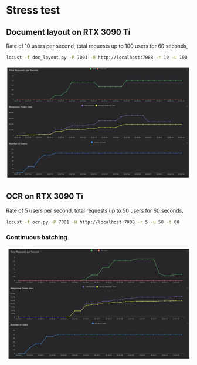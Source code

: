 # Stress test

## Document layout on RTX 3090 Ti

Rate of 10 users per second, total requests up to 100 users for 60 seconds,

```bash
locust -f doc_layout.py -P 7001 -H http://localhost:7088 -r 10 -u 100 -t 60
```

![alt text](doc_layout.png)

## OCR on RTX 3090 Ti

Rate of 5 users per second, total requests up to 50 users for 60 seconds,

```bash
locust -f ocr.py -P 7001 -H http://localhost:7088 -r 5 -u 50 -t 60
```

### Continuous batching

![alt text](ocr.png)